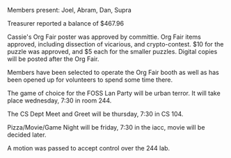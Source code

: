 Members present:
Joel, Abram, Dan, Supra

Treasurer reported a balance of $467.96

Cassie's Org Fair poster was approved by committie.
Org Fair items approved, including dissection of vicarious, and crypto-contest. $10 for the puzzle was approved, and $5 each for the smaller puzzles. Digital copies will be posted after the Org Fair.

Members have been selected to operate the Org Fair booth as well as has been opened up for volunteers to spend some time there.

The game of choice for the FOSS Lan Party will be urban terror. It will take place wednesday, 7:30 in room 244.

The CS Dept Meet and Greet will be thursday, 7:30 in CS 104.

Pizza/Movie/Game Night will be friday, 7:30 in the iacc, movie will be decided later.

A motion was passed to accept control over the 244 lab.